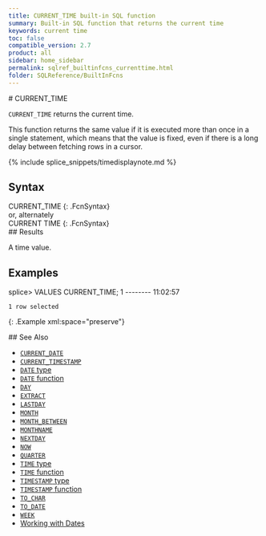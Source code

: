 ```yaml
---
title: CURRENT_TIME built-in SQL function
summary: Built-in SQL function that returns the current time
keywords: current time
toc: false
compatible_version: 2.7
product: all
sidebar: home_sidebar
permalink: sqlref_builtinfcns_currenttime.html
folder: SQLReference/BuiltInFcns
---
```

<section>
<div class="TopicContent" data-swiftype-index="true" markdown="1">
# CURRENT_TIME

`CURRENT_TIME` returns the current time.

<div class="noteNote" markdown="1">
This function returns the same value if it is executed more than once in
a single statement, which means that the value is fixed, even if there
is a long delay between fetching rows in a cursor.

{% include splice_snippets/timedisplaynote.md %}
</div>

## Syntax

<div class="fcnWrapperWide" markdown="1">
    CURRENT_TIME
{: .FcnSyntax}

</div>
or, alternately

<div class="fcnWrapperWide" markdown="1">
    CURRENT TIME
{: .FcnSyntax}

</div>
## Results

A time value.

## Examples

<div class="preWrapper" markdown="1">
    splice> VALUES CURRENT_TIME;
    1
    --------
    11:02:57

    1 row selected
{: .Example xml:space="preserve"}

</div>
## See Also

* [`CURRENT_DATE`](sqlref_builtinfcns_currentdate.html)
* [`CURRENT_TIMESTAMP`](sqlref_builtinfcns_currenttimestamp.html)
* [`DATE` type](sqlref_datatypes_date.html)
* [`DATE` function](sqlref_builtinfcns_date.html) 
* [`DAY`](sqlref_builtinfcns_day.html) 
* [`EXTRACT`](sqlref_builtinfcns_extract.html) 
* [`LASTDAY`](sqlref_builtinfcns_day.html) 
* [`MONTH`](sqlref_builtinfcns_month.html)
* [`MONTH_BETWEEN`](sqlref_builtinfcns_monthbetween.html)
* [`MONTHNAME`](sqlref_builtinfcns_monthname.html) 
* [`NEXTDAY`](sqlref_builtinfcns_day.html) 
* [`NOW`](sqlref_builtinfcns_now.html)
* [`QUARTER`](sqlref_builtinfcns_quarter.html)
* [`TIME` type](sqlref_datatypes_time.html)
* [`TIME` function](sqlref_datatypes_time.html)
* [`TIMESTAMP` type](sqlref_datatypes_timestamp.html) 
* [`TIMESTAMP` function](sqlref_builtinfcns_timestamp.html) 
* [`TO_CHAR`](sqlref_builtinfcns_char.html) 
* [`TO_DATE`](sqlref_builtinfcns_date.html)
* [`WEEK`](sqlref_builtinfcns_week.html)
* [Working with Dates](developers_fundamentals_dates.html)
</div>
</section>
